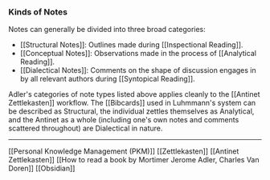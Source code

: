 
### Kinds of Notes
Notes can generally be divided into three broad categories:
- [[Structural Notes]]: Outlines made during [[Inspectional Reading]].
- [[Conceptual Notes]]: Observations made in the process of [[Analytical Reading]].
- [[Dialectical Notes]]: Comments on the shape of discussion engages in by all relevant authors during [[Syntopical Reading]]. 

Adler's categories of note types listed above applies cleanly to the [[Antinet Zettlekasten]] workflow. The [[Bibcards]] used in Luhmmann's system can be described as Structural, the individual zettles themselves as Analytical, and the Antinet as a whole (including one's own notes and comments scattered throughout) are Dialectical in nature. 

---

[[Personal Knowledge Management (PKM)]]
[[Zettlekasten]]
[[Antinet Zettlekasten]]
[[How to read a book by Mortimer Jerome Adler, Charles Van Doren]]
[[Obsidian]]